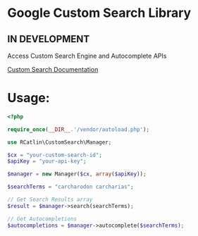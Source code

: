 # Google Custom Search Library

## IN DEVELOPMENT

Access Custom Search Engine and Autocomplete APIs

[Custom Search Documentation](https://developers.google.com/custom-search/json-api/v1/overview)

Usage:
=====
```php
<?php

require_once(__DIR__.'/vendor/autoload.php');

use RCatlin\CustomSearch\Manager;

$cx = "your-custom-search-id";
$apiKey = "your-api-key";

$manager = new Manager($cx, array($apiKey));

$searchTerms = "carcharodon carcharias";

// Get Search Results array
$result = $manager->search(searchTerms);

// Get Autocompletions
$autocompletions = $manager->autocomplete($searchTerms);

```

